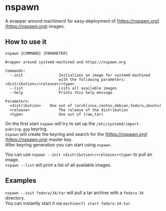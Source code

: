# nspawn
A wrapper around machinectl for easy-deployment of [https://nspawn.org](https://nspawn.org) images.

## How to use it
```
nspawn {COMMAND} [PARAMETER]

Wrapper around systemd-machined and https://nspawn.org

Commands:
  --init                Initializes an image for systemd-machined  
                        with the following parameters: <distribution>/<release>/<type>
  --list                Lists all available images
  --help                Prints this help message

Parameters:
  <distribution>	One out of (archlinux,centos,debian,fedora,ubuntu)
  <release>             The release of the distribution
  <type>                One out of (raw,tar)
```

On the first start `nspawn` will try to set up the `/etc/systemd/import-pubring.gpg` keyring.  
`nspawn` will create the keyring and search for the [https://nspawn.org](https://nspawn.org) master key.  
After keyring generation you can start using `nspawn`.

You can use `nspawn --init <distribution>/<release>/<type>` to pull an image.  
`nspawn --list` will print a list of all available images.

## Examples

`nspawn --init fedora/34/tar` will pull a tar archive with a `fedora 34` directory.  
You can instantly start it via `machinectl start fedora-34-tar`.
